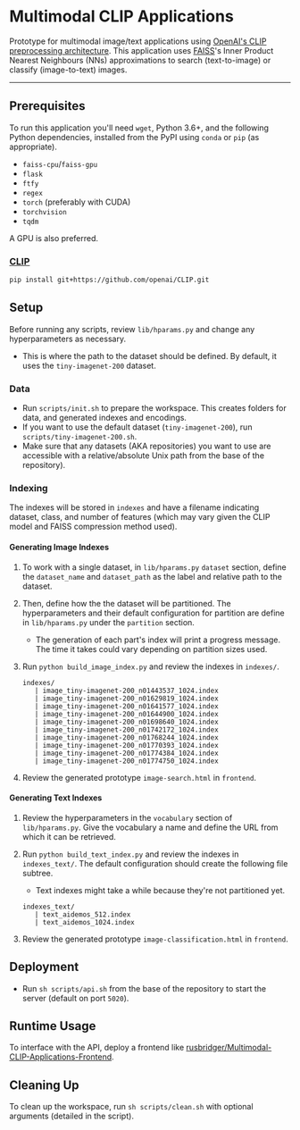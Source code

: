 # Multimodal CLIP Applications

Prototype for multimodal image/text applications using [OpenAI's CLIP preprocessing architecture](https://openai.com/blog/clip/). This application uses [FAISS](https://ai.facebook.com/tools/faiss)'s Inner Product Nearest Neighbours (NNs) approximations to search (text-to-image) or classify (image-to-text) images.

---

## Prerequisites

To run this application you'll need `wget`, Python 3.6+, and the following Python dependencies, installed from the PyPI using `conda` or `pip` (as appropriate).

- `faiss-cpu`/`faiss-gpu`
- `flask`
- `ftfy`
- `regex`
- `torch` (preferably with CUDA)
- `torchvision`
- `tqdm`

A GPU is also preferred.

### [CLIP](https://github.com/openai/CLIP)

```sh
pip install git+https://github.com/openai/CLIP.git
```

## Setup

Before running any scripts, review `lib/hparams.py` and change any hyperparameters as necessary.

- This is where the path to the dataset should be defined. By default, it uses the `tiny-imagenet-200` dataset.

### Data

- Run `scripts/init.sh` to prepare the workspace. This creates folders for data, and generated indexes and encodings.
- If you want to use the default dataset (`tiny-imagenet-200`), run `scripts/tiny-imagenet-200.sh`.
- Make sure that any datasets (AKA repositories) you want to use are accessible with a relative/absolute Unix path from the base of the repository).

### Indexing

The indexes will be stored in `indexes` and have a filename indicating dataset, class, and number of features (which may vary given the CLIP model and FAISS compression method used).

#### Generating Image Indexes

1. To work with a single dataset, in `lib/hparams.py` `dataset` section, define the `dataset_name` and `dataset_path` as the label and relative path to the dataset.
2. Then, define how the the dataset will be partitioned. The hyperparameters and their default configuration for partition are define in `lib/hparams.py` under the `partition` section.
   - The generation of each part's index will print a progress message. The time it takes could vary depending on partition sizes used.
3. Run `python build_image_index.py` and review the indexes in `indexes/`.

   ```
   indexes/
      | image_tiny-imagenet-200_n01443537_1024.index
      | image_tiny-imagenet-200_n01629819_1024.index
      | image_tiny-imagenet-200_n01641577_1024.index
      | image_tiny-imagenet-200_n01644900_1024.index
      | image_tiny-imagenet-200_n01698640_1024.index
      | image_tiny-imagenet-200_n01742172_1024.index
      | image_tiny-imagenet-200_n01768244_1024.index
      | image_tiny-imagenet-200_n01770393_1024.index
      | image_tiny-imagenet-200_n01774384_1024.index
      | image_tiny-imagenet-200_n01774750_1024.index
   ```

4. Review the generated prototype `image-search.html` in `frontend`.

#### Generating Text Indexes

1. Review the hyperparameters in the `vocabulary` section of `lib/hparams.py`. Give the vocabulary a name and define the URL from which it can be retrieved.
2. Run `python build_text_index.py` and review the indexes in `indexes_text/`. The default configuration should create the following file subtree.

   - Text indexes might take a while because they're not partitioned yet.

   ```
   indexes_text/
      | text_aidemos_512.index
      | text_aidemos_1024.index
   ```

3. Review the generated prototype `image-classification.html` in `frontend`.

## Deployment

- Run `sh scripts/api.sh` from the base of the repository to start the server (default on port `5020`).

## Runtime Usage

To interface with the API, deploy a frontend like [rusbridger/Multimodal-CLIP-Applications-Frontend](https://github.com/rusbridger/Multimodal-CLIP-Applications-Frontend).

## Cleaning Up

To clean up the workspace, run `sh scripts/clean.sh` with optional arguments (detailed in the script).
